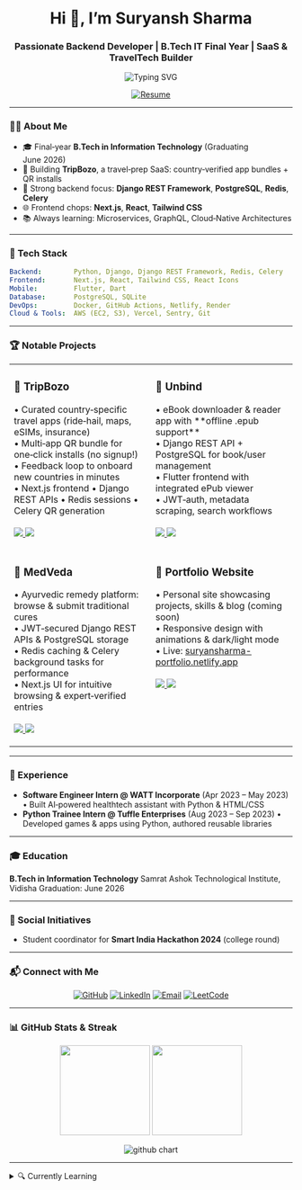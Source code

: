 <h1 align="center">Hi 👋, I’m Suryansh Sharma</h1>
<h3 align="center">Passionate Backend Developer | B.Tech IT Final Year | SaaS & TravelTech Builder</h3>

<p align="center">
  <img src="https://readme-typing-svg.demolab.com?font=Roboto+Mono&size=24&pause=1000&color=0F2330&background=F7F7F7&width=600&lines=Backend+%7C+Django+%26+DRF+%7C+PostgreSQL;Next.js+%7C+Tailwind+CSS+%7C+React;Always+Learning+%26+Building+!" alt="Typing SVG" />
</p>

<p align="center">
  <a href="https://suryansharma-portfolio.netlify.app/Resume.pdf">
    <img src="https://img.shields.io/badge/📄%20Download%20Resume-007ACC?style=for-the-badge&logo=github&logoColor=white" alt="Resume" />
  </a>
</p>

---

### 👨‍💻 About Me

- 🎓 Final‑year **B.Tech in Information Technology** (Graduating June 2026)  
- 🚀 Building **TripBozo**, a travel‑prep SaaS: country‑verified app bundles + QR installs  
- 🔧 Strong backend focus: **Django REST Framework**, **PostgreSQL**, **Redis**, **Celery**  
- 🌐 Frontend chops: **Next.js**, **React**, **Tailwind CSS**  
- 📚 Always learning: Microservices, GraphQL, Cloud‑Native Architectures  

---

### 🧰 Tech Stack

```yaml
Backend:        Python, Django, Django REST Framework, Redis, Celery
Frontend:       Next.js, React, Tailwind CSS, React Icons
Mobile:         Flutter, Dart
Database:       PostgreSQL, SQLite
DevOps:         Docker, GitHub Actions, Netlify, Render
Cloud & Tools:  AWS (EC2, S3), Vercel, Sentry, Git
````

---

### 🏆 Notable Projects

<table>
  <tr>
    <td width="50%" valign="top">
      <h3>🚀 TripBozo</h3>
      <p>
        • Curated country‑specific travel apps (ride‑hail, maps, eSIMs, insurance)<br>
        • Multi‑app QR bundle for one‑click installs (no signup!)<br>
        • Feedback loop to onboard new countries in minutes<br>
        • Next.js frontend • Django REST APIs • Redis sessions • Celery QR generation<br><br>
        <a href="https://github.com/suryansh-it/tripbozo-frontend">
          <img src="https://img.shields.io/github/stars/suryansh-it/tripbozo-frontend?style=social" />
        </a>
        <a href="https://github.com/suryansh-it/tripbozo-frontend">
          <img src="https://img.shields.io/badge/View-Frontend-171515?style=for-the-badge&logo=github&logoColor=white" />
        </a>
      </p>
    </td>
    <td width="50%" valign="top">
      <h3>📖 Unbind</h3>
      <p>
        • eBook downloader & reader app with **offline .epub support**<br>
        • Django REST API + PostgreSQL for book/user management<br>
        • Flutter frontend with integrated ePub viewer<br>
        • JWT‑auth, metadata scraping, search workflows<br><br>
        <a href="https://github.com/suryansh-it/un-bind">
          <img src="https://img.shields.io/github/stars/suryansh-it/un-bind?style=social" />
        </a>
        <a href="https://github.com/suryansh-it/un-bind">
          <img src="https://img.shields.io/badge/View-Repo-171515?style=for-the-badge&logo=github&logoColor=white" />
        </a>
      </p>
    </td>
  </tr>
  <tr>
    <td width="50%" valign="top">
      <h3>🌿 MedVeda</h3>
      <p>
        • Ayurvedic remedy platform: browse & submit traditional cures<br>
        • JWT‑secured Django REST APIs & PostgreSQL storage<br>
        • Redis caching & Celery background tasks for performance<br>
        • Next.js UI for intuitive browsing & expert‑verified entries<br><br>
        <a href="https://github.com/suryansh-it/MedVeda">
          <img src="https://img.shields.io/github/stars/suryansh-it/MedVeda?style=social" />
        </a>
        <a href="https://github.com/suryansh-it/MedVeda">
          <img src="https://img.shields.io/badge/View-Repo-171515?style=for-the-badge&logo=github&logoColor=white" />
        </a>
      </p>
    </td>
    <td width="50%" valign="top">
      <h3>💼 Portfolio Website</h3>
      <p>
        • Personal site showcasing projects, skills & blog (coming soon)<br>
        • Responsive design with animations & dark/light mode<br>
        • Live: <a href="https://suryansharma-portfolio.netlify.app/">suryansharma-portfolio.netlify.app</a><br><br>
        <a href="https://github.com/suryansh-it/portfolio">
          <img src="https://img.shields.io/github/stars/suryansh-it/portfolio?style=social" />
        </a>
        <a href="https://github.com/suryansh-it/portfolio">
          <img src="https://img.shields.io/badge/View-Repo-171515?style=for-the-badge&logo=github&logoColor=white" />
        </a>
      </p>
    </td>
  </tr>
</table>

---

### 💼 Experience

* **Software Engineer Intern @ WATT Incorporate** (Apr 2023 – May 2023)
  • Built AI‑powered healthtech assistant with Python & HTML/CSS
* **Python Trainee Intern @ Tuffle Enterprises** (Aug 2023 – Sep 2023)
  • Developed games & apps using Python, authored reusable libraries

---

### 🎓 Education

**B.Tech in Information Technology**
Samrat Ashok Technological Institute, Vidisha
Graduation: June 2026

---

### 🤝 Social Initiatives

* Student coordinator for **Smart India Hackathon 2024** (college round)

---

### 📬 Connect with Me

<p align="center">
  <a href="https://github.com/suryansh-it"><img src="https://img.shields.io/badge/GitHub-100000?style=for-the-badge&logo=github&logoColor=white" alt="GitHub"></a>
  <a href="https://linkedin.com/in/suryansharma"><img src="https://img.shields.io/badge/LinkedIn-0077B5?style=for-the-badge&logo=linkedin&logoColor=white" alt="LinkedIn"></a>
  <a href="mailto:suryansharma09@gmail.com"><img src="https://img.shields.io/badge/Email-D14836?style=for-the-badge&logo=gmail&logoColor=white" alt="Email"></a>
  <a href="https://leetcode.com/u/suryansharma09"><img src="https://img.shields.io/badge/LeetCode-FFA116?style=for-the-badge&logo=leetcode&logoColor=black" alt="LeetCode"></a>
</p>

---

### 📊 GitHub Stats & Streak
<p align="center"> <img src="https://github-readme-stats.vercel.app/api?username=suryansh-it&show_icons=true&theme=tokyonight&hide_border=true" height="160" /> <img src="https://github-readme-streak-stats.herokuapp.com/?user=suryansh-it&theme=dark&hide_border=true" height="160" /> </p> <p align="center"> <img src="https://ghchart.rshah.org/suryansh-it" alt="github chart" /> </p>

---

<details>
  <summary>🔍 Currently Learning</summary>
  <ul>
    <li>DevOps (Docker, Kubernetes, CI/CD)</li>
    <li>Advanced Prompt Engineering & LLM Agents</li>
  </ul>
</details>



